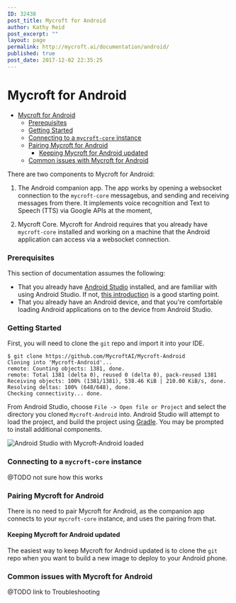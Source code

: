 ```yaml
---
ID: 32438
post_title: Mycroft for Android
author: Kathy Reid
post_excerpt: ""
layout: page
permalink: http://mycroft.ai/documentation/android/
published: true
post_date: 2017-12-02 22:35:25
---
```

# Mycroft for Android

- [Mycroft for Android](#mycroft-for-android)
    + [Prerequisites](#prerequisites)
    + [Getting Started](#getting-started)
    + [Connecting to a `mycroft-core` instance](#connecting-to-a-mycroft-core-instance)
    + [Pairing Mycroft for Android](#pairing-mycroft-for-android)
      - [Keeping Mycroft for Android updated](#keeping-mycroft-for-android-updated)
    + [Common issues with Mycroft for Android](#common-issues-with-mycroft-for-android)

There are two components to Mycroft for Android:

1. The Android companion app. The app works by opening a websocket connection to the `mycroft-core` messagebus, and sending and receiving messages from there. It implements voice recognition and Text to Speech (TTS) via Google APIs at the moment,

2. Mycroft Core. Mycroft for Android requires that you already have `mycroft-core` installed and working on a machine that the Android application can access via a websocket connection.

### Prerequisites

This section of documentation assumes the following:

* That you already have [Android Studio](https://developer.android.com/studio/index.html) installed, and are familiar with using Android Studio. If not, [this introduction](https://developer.android.com/studio/intro/index.html) is a good starting point.
* That you already have an Android device, and that you're comfortable loading Android applications on to the device from Android Studio.

### Getting Started

First, you will need to clone the `git` repo and import it into your IDE.

```
$ git clone https://github.com/MycroftAI/Mycroft-Android
Cloning into 'Mycroft-Android'...
remote: Counting objects: 1381, done.
remote: Total 1381 (delta 0), reused 0 (delta 0), pack-reused 1381
Receiving objects: 100% (1381/1381), 538.46 KiB | 210.00 KiB/s, done.
Resolving deltas: 100% (648/648), done.
Checking connectivity... done.
```

From Android Studio, choose `File -> Open file or Project` and select the directory you cloned `Mycroft-Android` into. Android Studio will attempt to load the project, and build the project using [Gradle](https://gradle.org/). You may be prompted to install additional components.

![Android Studio with Mycroft-Android loaded](https://mycroft.ai/wp-content/uploads/2017/12/android-studio-with-mycroft-for-android-loaded.png "Android Studio with Mycroft-Android loaded")

### Connecting to a `mycroft-core` instance

@TODO not sure how this works

### Pairing Mycroft for Android

There is no need to pair Mycroft for Android, as the companion app connects to your `mycroft-core` instance, and uses the pairing from that.

#### Keeping Mycroft for Android updated

The easiest way to keep Mycroft for Android updated is to clone the `git` repo when you want to build a new image to deploy to your Android phone.

### Common issues with Mycroft for Android

@TODO link to Troubleshooting